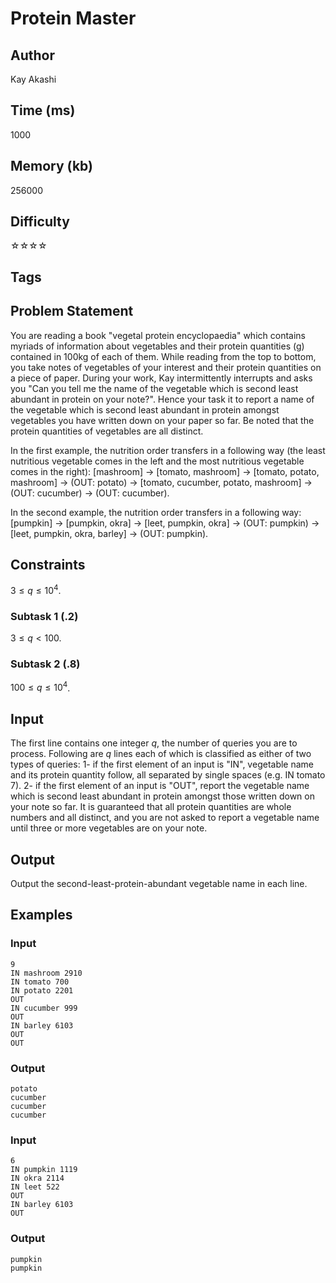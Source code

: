 # Protein Master

## Author

Kay Akashi

## Time (ms)

1000

## Memory (kb)

256000

## Difficulty

☆☆☆☆

## Tags

## Problem Statement 

You are reading a book "vegetal protein encyclopaedia" which contains myriads of information about vegetables and their protein quantities (g) contained in $100$kg of each of them. While reading from the top to bottom, you take notes of vegetables of your interest and their protein quantities on a piece of paper. During your work, Kay intermittently interrupts and asks you "Can you tell me the name of the vegetable which is second least abundant in protein on your note?". Hence your task it to report a name of the vegetable which is second least abundant in protein amongst vegetables you have written down on your paper so far. Be noted that the protein quantities of vegetables are all distinct.

In the first example, the nutrition order transfers in a following way (the least nutritious vegetable comes in the left and the most nutritious vegetable comes in the right): [mashroom] → [tomato, mashroom] → [tomato, potato, mashroom] → (OUT: potato) → [tomato, cucumber, potato, mashroom] → (OUT: cucumber) → (OUT: cucumber).

In the second example, the nutrition order transfers in a following way: [pumpkin] → [pumpkin, okra] → [leet, pumpkin, okra] → (OUT: pumpkin) → [leet, pumpkin, okra, barley] → (OUT: pumpkin).

## Constraints

$3 \leq q \leq 10^{4}$. 

### Subtask 1 (.2)

$3 \leq q \lt 100$.

### Subtask 2 (.8)

$100 \leq q \leq 10^{4}$.

## Input

The first line contains one integer $q$, the number of queries you are to process.
Following are $q$ lines each of which is classified as either of two types of queries:
$1$- if the first element of an input is "IN", vegetable name and its protein quantity follow, all separated by single spaces (e.g. IN tomato $7$).
$2$- if the first element of an input is "OUT", report the vegetable name which is second least abundant in protein amongst those written down on your note so far.
It is guaranteed that all protein quantities are whole numbers and all distinct, and you are not asked to report a vegetable name until three or more vegetables are on your note.


## Output

Output the second-least-protein-abundant vegetable name in each line.

## Examples

### Input 

```
9
IN mashroom 2910
IN tomato 700
IN potato 2201
OUT
IN cucumber 999
OUT
IN barley 6103
OUT
OUT
```

### Output

```
potato
cucumber
cucumber 
cucumber
```

### Input

```
6
IN pumpkin 1119
IN okra 2114
IN leet 522
OUT
IN barley 6103
OUT
```

### Output
```
pumpkin
pumpkin
```